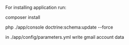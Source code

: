 For installing application run:

composer install

php ./app/console doctrine:schema:update --force

in ./app/config/parameters.yml write gmail account data